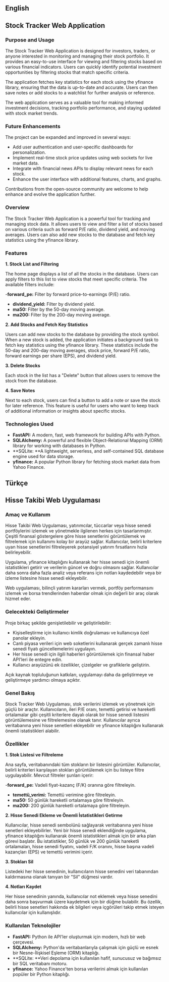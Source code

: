 ## English
## Stock Tracker Web Application

### Purpose and Usage

The Stock Tracker Web Application is designed for investors, traders, or anyone interested in monitoring and managing their stock portfolio. It provides an easy-to-use interface for viewing and filtering stocks based on various financial indicators. Users can quickly identify potential investment opportunities by filtering stocks that match specific criteria.

The application fetches key statistics for each stock using the yfinance library, ensuring that the data is up-to-date and accurate. Users can then save notes or add stocks to a watchlist for further analysis or reference.

The web application serves as a valuable tool for making informed investment decisions, tracking portfolio performance, and staying updated with stock market trends.

### Future Enhancements

The project can be expanded and improved in several ways:

- Add user authentication and user-specific dashboards for personalization.
- Implement real-time stock price updates using web sockets for live market data.
- Integrate with financial news APIs to display relevant news for each stock.
- Enhance the user interface with additional features, charts, and graphs.

Contributions from the open-source community are welcome to help enhance and evolve the application further.

### Overview

The Stock Tracker Web Application is a powerful tool for tracking and managing stock data. It allows users to view and filter a list of stocks based on various criteria such as forward P/E ratio, dividend yield, and moving averages. Users can also add new stocks to the database and fetch key statistics using the yfinance library.

### Features

**1. Stock List and Filtering**

The home page displays a list of all the stocks in the database. Users can apply filters to this list to view stocks that meet specific criteria. The available filters include:

-**forward_pe:** Filter by forward price-to-earnings (P/E) ratio.
- **dividend_yield:** Filter by dividend yield.
- **ma50:** Filter by the 50-day moving average.
- **ma200:** Filter by the 200-day moving average.

**2. Add Stocks and Fetch Key Statistics**

Users can add new stocks to the database by providing the stock symbol. When a new stock is added, the application initiates a background task to fetch key statistics using the yfinance library. These statistics include the 50-day and 200-day moving averages, stock price, forward P/E ratio, forward earnings per share (EPS), and dividend yield.

**3. Delete Stocks**

Each stock in the list has a "Delete" button that allows users to remove the stock from the database.

**4. Save Notes**

Next to each stock, users can find a button to add a note or save the stock for later reference. This feature is useful for users who want to keep track of additional information or insights about specific stocks.

### Technologies Used

- **FastAPI:** A modern, fast, web framework for building APIs with Python.
- **SQLAlchemy:** A powerful and flexible Object-Relational Mapping (ORM) library for working with databases in Python.
- **SQLite: **A lightweight, serverless, and self-contained SQL database engine used for data storage.
- **yfinance:** A popular Python library for fetching stock market data from Yahoo Finance.


## Türkçe
## Hisse Takibi Web Uygulaması

### Amaç ve Kullanım

Hisse Takibi Web Uygulaması, yatırımcılar, tüccarlar veya hisse senedi portföylerini izlemek ve yönetmekle ilgilenen herkes için tasarlanmıştır. Çeşitli finansal göstergelere göre hisse senetlerini görüntülemek ve filtrelemek için kullanımı kolay bir arayüz sağlar. Kullanıcılar, belirli kriterlere uyan hisse senetlerini filtreleyerek potansiyel yatırım fırsatlarını hızla belirleyebilir.

Uygulama, yfinance kitaplığını kullanarak her hisse senedi için önemli istatistikleri getirir ve verilerin güncel ve doğru olmasını sağlar. Kullanıcılar daha sonra daha fazla analiz veya referans için notları kaydedebilir veya bir izleme listesine hisse senedi ekleyebilir.

Web uygulaması, bilinçli yatırım kararları vermek, portföy performansını izlemek ve borsa trendlerinden haberdar olmak için değerli bir araç olarak hizmet eder.

### Gelecekteki Geliştirmeler

Proje birkaç şekilde genişletilebilir ve geliştirilebilir:

- Kişiselleştirme için kullanıcı kimlik doğrulaması ve kullanıcıya özel panolar ekleyin.
- Canlı piyasa verileri için web soketlerini kullanarak gerçek zamanlı hisse senedi fiyatı güncellemelerini uygulayın.
- Her hisse senedi için ilgili haberleri görüntülemek için finansal haber API'leri ile entegre edin.
- Kullanıcı arayüzünü ek özellikler, çizelgeler ve grafiklerle geliştirin.

Açık kaynak topluluğunun katkıları, uygulamayı daha da geliştirmeye ve geliştirmeye yardımcı olmaya açıktır.

### Genel Bakış

Stock Tracker Web Uygulaması, stok verilerini izlemek ve yönetmek için güçlü bir araçtır. Kullanıcıların, ileri P/E oranı, temettü getirisi ve hareketli ortalamalar gibi çeşitli kriterlere dayalı olarak bir hisse senedi listesini görüntülemesine ve filtrelemesine olanak tanır. Kullanıcılar ayrıca veritabanına yeni hisse senetleri ekleyebilir ve yfinance kitaplığını kullanarak önemli istatistikleri alabilir.

### Özellikler

**1. Stok Listesi ve Filtreleme**

Ana sayfa, veritabanındaki tüm stokların bir listesini görüntüler. Kullanıcılar, belirli kriterleri karşılayan stokları görüntülemek için bu listeye filtre uygulayabilir. Mevcut filtreler şunları içerir:

-**forward_pe:** Vadeli fiyat-kazanç (F/K) oranına göre filtreleyin.
- **temettü_verimi:** Temettü verimine göre filtreleyin.
- **ma50:** 50 günlük hareketli ortalamaya göre filtreleyin.
- **ma200:** 200 günlük hareketli ortalamaya göre filtreleyin.

**2. Hisse Senedi Ekleme ve Önemli İstatistikleri Getirme**

Kullanıcılar, hisse senedi sembolünü sağlayarak veritabanına yeni hisse senetleri ekleyebilirler. Yeni bir hisse senedi eklendiğinde uygulama, yfinance kitaplığını kullanarak önemli istatistikleri almak için bir arka plan görevi başlatır. Bu istatistikler, 50 günlük ve 200 günlük hareketli ortalamaları, hisse senedi fiyatını, vadeli F/K oranını, hisse başına vadeli kazançları (EPS) ve temettü verimini içerir.

**3. Stokları Sil**

Listedeki her hisse senedinin, kullanıcıların hisse senedini veri tabanından kaldırmasına olanak tanıyan bir "Sil" düğmesi vardır.

**4. Notları Kaydet**

Her hisse senedinin yanında, kullanıcılar not eklemek veya hisse senedini daha sonra başvurmak üzere kaydetmek için bir düğme bulabilir. Bu özellik, belirli hisse senetleri hakkında ek bilgileri veya içgörüleri takip etmek isteyen kullanıcılar için kullanışlıdır.

### Kullanılan Teknolojiler

- **FastAPI:** Python ile API'ler oluşturmak için modern, hızlı bir web çerçevesi.
- **SQLAlchemy:** Python'da veritabanlarıyla çalışmak için güçlü ve esnek bir Nesne-İlişkisel Eşleme (ORM) kitaplığı.
- **SQLite: **Veri depolama için kullanılan hafif, sunucusuz ve bağımsız bir SQL veritabanı motoru.
- **yfinance:** Yahoo Finance'ten borsa verilerini almak için kullanılan popüler bir Python kitaplığı.